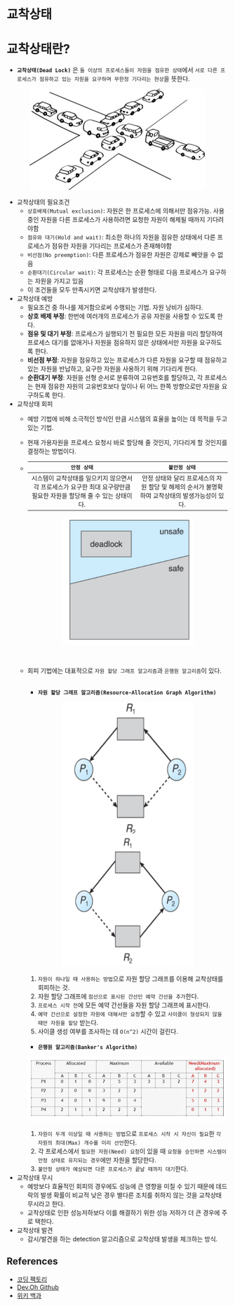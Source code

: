# 교착상태

# **교착상태란?**
* **`교착상태(Dead Lock)`** 은 `둘 이상의 프로세스들이 자원을 점유한 상태`에서 `서로 다른 프로세스가 점유하고 있는 자원을 요구하며 무한정 기다리는 현상`을 뜻한다.
<p align="center">
<img src="../../../img/교착상태.jpeg", width="400">
</p>   

* 교착상태의 필요조건
  * `상호배제(Mutual exclusion)`: 자원은 한 프로세스에 의해서만 점유가능. 사용 중인 자원을 다른 프로세스가 사용하려면 요청한 자원이 해제될 때까지 기다려야함
  * `점유와 대기(Hold and wait)`: 최소한 하나의 자원을 점유한 상태에서 다른 프로세스가 점유한 자원을 기다리는 프로세스가 존재해야함
  * `비선점(No preemption)`: 다른 프로세스가 점유한 자원은 강제로 빼앗을 수 없음
  * `순환대기(Circular wait)`: 각 프로세스는 순환 형태로 다음 프로세스가 요구하는 자원을 가지고 있음
  * 이 조건들을 모두 만족시키면 교착상태가 발생한다.
* 교착상태 예방 
  * 필요조건 중 하나를 제거함으로써 수행되는 기법. 자원 낭비가 심하다.
  * **상호 배제 부정**: 한번에 여러개의 프로세스가 공유 자원을 사용할 수 있도록 한다.
  * **점유 및 대기 부정**: 프로세스가 실행되기 전 필요한 모든 자원을 미리 할당하여 프로세스 대기를 없애거나 자원을 점유하지 않은 상태에서만 자원을 요구하도록 한다.
  * **비선점 부정**: 자원을 점유하고 있는 프로세스가 다른 자원을 요구할 때 점유하고 있는 자원을 반납하고, 요구한 자원을 사용하기 위해 기다리게 한다.
  * **순환대기 부정**: 자원을 선형 순서로 분류하여 고유번호를 할당하고, 각 프로세스는 현재 점유한 자원의 고유번호보다 앞이나 뒤 어느 한쪽 방향으로만 자원을 요구하도록 한다.
* 교착상태 회피 
  * 예방 기법에 비해 소극적인 방식인 만큼 시스템의 효율을 높이는 데 목적을 두고 있는 기법.
  * 현재 가용자원을 프로세스 요청시 바로 할당해 줄 것인지, 기다리게 할 것인지를 결정하는 방법이다.
  * |`안정 상태`|`불안정 상태`|
    |:-------:|:--------:|
    |시스템이 교착상태를 일으키지 않으면서 각 프로세스가 요구한 최대 요구량만큼 필요한 자원을 할당해 줄 수 있는 상태이다.|안정 상태와 달리 프로세스의 자원 할당 및 해제의 순서가 불명확하여 교착상태의 발생가능성이 있다.|   
    <p align="center">
    <img src="../../../img/안정상태불안정상태.png" width="300">
    </p><br/>   
   
  * 회피 기법에는 대표적으로 `자원 할당 그래프 알고리즘`과 `은행원 알고리즘`이 있다.
    <br/><br/>
     * **`자원 할당 그래프 알고리즘(Resource-Allocation Graph Algorithm)`**
    <p align="center">
    <img src="../../../img/자원할당그래프알고리즘.png" width="300" height=300>
    <img src="../../../img/자원할당그래프알고리즘2.png" width="300" height=300>
    </p>   

     1. `자원이 하나일 때 사용하는 방법`으로 자원 할당 그래프를 이용해 교착상태를 회피하는 것.
     2. 자원 할당 그래프에 `점선으로 표시된 간선인 예약 간선을 추가`한다.
     3. `프로세스 시작 전`에 모든 예약 간선들을 자원 할당 그래프에 표시한다.
     4. `예약 간선으로 설정한 자원에 대해서만 요청`할 수 있고 `사이클이 형성되지 않을 때만 자원을 할당` 받는다.
     5. 사이클 생성 여부를 조사하는 데 `O(n^2)` 시간이 걸린다.
    <br/><br/>

    * **`은행원 알고리즘(Banker's Algorithm)`**
    <p align="center">
    <img src="../../../img/은행원%20알고리즘.png" width=700>
    </p>   

     1. `자원이 두개 이상일 때 사용하는 방법`으로 `프로세스 시작 시 자신이 필요`한 `각 자원의 최대(Max) 개수를 미리 선언`한다.
     2. 각 프로세스에서 `필요한 자원(Need) 요청`이 있을 때 `요청을 승인하면 시스템이 안정 상태로 유지되는 경우`에만 자원을 할당한다.
     3. `불안정 상태가 예상되면 다른 프로세스가 끝날 때까지 대기`한다.
* 교착상태 무시
  * 예방보다 효율적인 회피의 경우에도 성능에 큰 영향을 미칠 수 있기 때문에 데드락의 발생 확률이 비교적 낮은 경우 별다른 조치를 취하지 않는 것을 교착상태 무시라고 한다.
  * 교착상태로 인한 성능저하보다 이를 해결하기 위한 성능 저하가 더 큰 경우에 주로 택한다.
* 교착상태 발견
  * 감시/발견을 하는 detection 알고리즘으로 교착상태 발생을 체크하는 방식.

## References
* [코딩 팩토리](https://coding-factory.tistory.com/311)
* [Dev.Oh Github](https://ohjoohyung.github.io/)
* [위키 백과](https://ko.wikipedia.org/wiki/%EA%B5%90%EC%B0%A9_%EC%83%81%ED%83%9C)